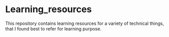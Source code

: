 # Learning_resources
This repository contains learning resources for a variety of technical things, that I found best to refer for learning purpose.
